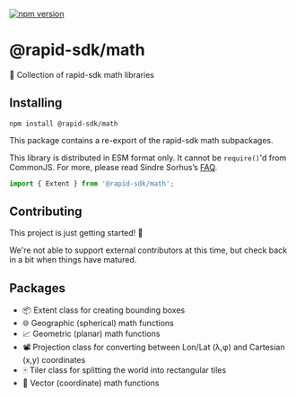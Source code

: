 [![npm version](https://badge.fury.io/js/%40rapid-sdk%2Fmath.svg)](https://badge.fury.io/js/%40rapid-sdk%2Fmath)


# @rapid-sdk/math

🔢 Collection of rapid-sdk math libraries


## Installing

`npm install @rapid-sdk/math`

This package contains a re-export of the rapid-sdk math subpackages.

This library is distributed in ESM format only.  It cannot be `require()`'d from CommonJS.
For more, please read Sindre Sorhus’s [FAQ](https://gist.github.com/sindresorhus/a39789f98801d908bbc7ff3ecc99d99c).


```js
import { Extent } from '@rapid-sdk/math';
```


## Contributing

This project is just getting started! 🌱

We're not able to support external contributors at this time, but check back in a bit when things have matured.


## Packages

- 📦 Extent class for creating bounding boxes
- 🌐 Geographic (spherical) math functions
- 📈 Geometric (planar) math functions
- 📽 Projection class for converting between Lon/Lat (λ,φ) and Cartesian (x,y) coordinates
- 🀄️ Tiler class for splitting the world into rectangular tiles
- 📐 Vector (coordinate) math functions
